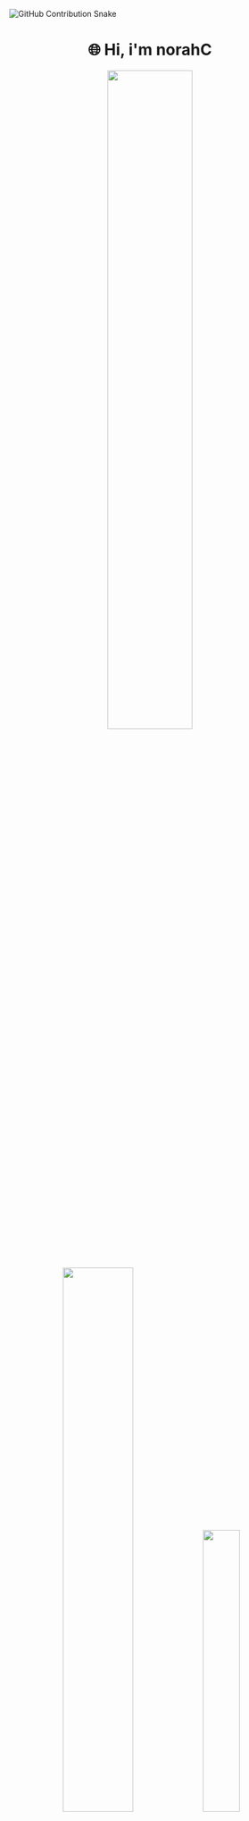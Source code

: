 ![GitHub Contribution Snake](https://github.com/norahx666/norahx666/blob/output/contribution-snake-dark.svg)

<h1 align="center"> 🌐  Hi, i'm norahC </h1>

<div align="center">
  <img src="https://github-readme-stats.vercel.app/api?username=norahc-x&theme=aura&hide_border=true&include_all_commits=true&count_private=true" width="55%" /> </br>
  <img src="https://github-readme-streak-stats.herokuapp.com/?user=norahc-x&theme=aura&hide_border=true" width="50%" />
  <img src="https://github-readme-stats.vercel.app/api/top-langs/?username=norahc-x&theme=aura&hide_border=true&include_all_commits=true&count_private=true&layout=compact" width="36%" /> </br>
</div>


<h2 align="center">🌟 Future developer and cybersecurity student </h2>
<h3 align="center">🚀 New Projects Coming Soon</h3>


🔭 i'm Currently Crafting Things

🖥️ I’m currently learning **C** and mastering **Python**

🗣️ How to reach me: https://t.me/norahcc

🧠 Already know Python and mySQL

🎮 love for gaming

<h2 align="💬 center">Contacts</h2>

[![Telegram](https://img.shields.io/badge/Telegram-2CA5E0?style=for-the-badge&logo=telegram&logoColor=white)](https://t.me/norahcc)
[![Discord](https://img.shields.io/badge/Discord-5865F2?style=for-the-badge&logo=discord&logoColor=white)](https://discord.gg/norahc666)

<h2 align="center">🛠 Languages and Tools: </h2>

![Linux](https://img.shields.io/badge/Linux-FCC634?style=for-the-badge&logo=linux&logoColor=black)
[![Debian](https://img.shields.io/badge/Debian-A81D33?style=for-the-badge&logo=debian&logoColor=white)](https://www.debian.org/)
[![Arch Linux](https://img.shields.io/badge/Arch_Linux-1793D1?style=for-the-badge&logo=archlinux&logoColor=white)](https://archlinux.org/)
![GitHub](https://img.shields.io/badge/GitHub-181717?style=for-the-badge&logo=github&logoColor=white)
![Bash](https://img.shields.io/badge/Bash-121011?style=for-the-badge&logo=gnu-bash&logoColor=white)
![Homebrew](https://img.shields.io/badge/Homebrew-2B2B2B?style=for-the-badge&logo=homebrew&logoColor=white)
![C](https://img.shields.io/badge/C-00599C?style=for-the-badge&logo=c&logoColor=white)
![Python](https://img.shields.io/badge/python-3670A0?style=for-the-badge&logo=python&logoColor=ffdd54)
![PyCharm](https://img.shields.io/badge/PyCharm-000000?style=for-the-badge&logo=pycharm&logoColor=white)
![MySQL](https://img.shields.io/badge/MySQL-4479A1?style=for-the-badge&logo=mysql&logoColor=white)
![Nmap](https://img.shields.io/badge/Nmap-1E74FF?style=for-the-badge&logo=nmap&logoColor=white)
![Metasploit](https://img.shields.io/badge/Metasploit-1572B6?style=for-the-badge&logo=metasploit&logoColor=white)
![Maltego](https://img.shields.io/badge/Maltego-1B6AC6?style=for-the-badge&logo=maltego&logoColor=white)
![Canva](https://img.shields.io/badge/Canva-00C4CC?style=for-the-badge&logo=canva&logoColor=white)
![Tor](https://img.shields.io/badge/Tor-7D4698?style=for-the-badge&logo=tor-browser&logoColor=white)












 
  
<!--
**norahx666/norahx666** is a ✨ _special_ ✨ repository because its `README.md` (this file) appears on your GitHub profile.
  <!--<img src="https://github-readme-stats.vercel.app/api/top-langs/?username=norahx666&theme=aura&hide_border=true&include_all_commits=true&count_private=true&layout=compact" width="36%" /> </br>
  <img src="https://github-readme-streak-stats.herokuapp.com/?user=norahx666&theme=aura&hide_border=true" width="50%" />
Here are some ideas to get you started:


![Linux](https://img.shields.io/badge/Linux-FCC634?style=for-the-badge&logo=linux&logoColor=black)
[![Debian](https://img.shields.io/badge/Debian-A81D33?style=for-the-badge&logo=debian&logoColor=white)](https://www.debian.org/)
[![Arch Linux](https://img.shields.io/badge/Arch_Linux-1793D1?style=for-the-badge&logo=archlinux&logoColor=white)](https://archlinux.org/)
![GitHub](https://img.shields.io/badge/GitHub-181717?style=for-the-badge&logo=github&logoColor=white)
![Bash](https://img.shields.io/badge/Bash-121011?style=for-the-badge&logo=gnu-bash&logoColor=white)
![Homebrew](https://img.shields.io/badge/Homebrew-2B2B2B?style=for-the-badge&logo=homebrew&logoColor=white)
![C](https://img.shields.io/badge/C-00599C?style=for-the-badge&logo=c&logoColor=white)
![Python](https://img.shields.io/badge/python-3670A0?style=for-the-badge&logo=python&logoColor=ffdd54)
![PyCharm](https://img.shields.io/badge/PyCharm-000000?style=for-the-badge&logo=pycharm&logoColor=white)
![MySQL](https://img.shields.io/badge/MySQL-4479A1?style=for-the-badge&logo=mysql&logoColor=white)
![Nmap](https://img.shields.io/badge/Nmap-1E74FF?style=for-the-badge&logo=nmap&logoColor=white)
![Metasploit](https://img.shields.io/badge/Metasploit-1572B6?style=for-the-badge&logo=metasploit&logoColor=white)
![Maltego](https://img.shields.io/badge/Maltego-1B6AC6?style=for-the-badge&logo=maltego&logoColor=white)
![Canva](https://img.shields.io/badge/Canva-00C4CC?style=for-the-badge&logo=canva&logoColor=white)
![Tor](https://img.shields.io/badge/Tor-7D4698?style=for-the-badge&logo=tor-browser&logoColor=white)

<p>
  <img src="https://cdn.simpleicons.org/linux" width="34">
  <img src="https://cdn.simpleicons.org/debian" width="34">
  <img src="https://cdn.simpleicons.org/archlinux" width="34">
  <img src="https://cdn.simpleicons.org/github" width="34">
  <img src="https://cdn.simpleicons.org/gnu-bash" width="34">
  <img src="https://cdn.simpleicons.org/homebrew" width="34">
  <img src="https://cdn.simpleicons.org/c" width="34">
  <img src="https://cdn.simpleicons.org/python" width="34">
  <img src="https://cdn.simpleicons.org/pycharm" width="34">
  <img src="https://cdn.simpleicons.org/mysql" width="34">
  <img src="https://cdn.simpleicons.org/nmap" width="34">
  <img src="https://cdn.simpleicons.org/metasploit" width="34">
  <img src="https://cdn.simpleicons.org/maltego" width="34">
  <img src="https://cdn.simpleicons.org/canva" width="34">
  <img src="https://cdn.simpleicons.org/torproject" width="34">
</p>


![Linux](https://img.shields.io/badge/-FCC624?style=flat&logo=linux&logoColor=black)
![Debian](https://img.shields.io/badge/-A81D33?style=flat&logo=debian&logoColor=white)
![Arch Linux](https://img.shields.io/badge/-1793D1?style=flat&logo=archlinux&logoColor=white)
![GitHub](https://img.shields.io/badge/-181717?style=flat&logo=github&logoColor=white)
![Bash](https://img.shields.io/badge/-121011?style=flat&logo=gnu-bash&logoColor=white)
![Homebrew](https://img.shields.io/badge/-2B2B2B?style=flat&logo=homebrew&logoColor=white)
![C](https://img.shields.io/badge/-00599C?style=flat&logo=c&logoColor=white)
![Python](https://img.shields.io/badge/-3670A0?style=flat&logo=python&logoColor=ffdd54)
![PyCharm](https://img.shields.io/badge/-000000?style=flat&logo=pycharm&logoColor=white)
![MySQL](https://img.shields.io/badge/-4479A1?style=flat&logo=mysql&logoColor=white)
![Nmap](https://img.shields.io/badge/-1E74FF?style=flat&logo=nmap&logoColor=white)
![Metasploit](https://img.shields.io/badge/-1572B6?style=flat&logo=metasploit&logoColor=white)
![Maltego](https://img.shields.io/badge/-1B6AC6?style=flat&logo=maltego&logoColor=white)
![Canva](https://img.shields.io/badge/-00C4CC?style=flat&logo=canva&logoColor=white)
![Tor](https://img.shields.io/badge/-7D4698?style=flat&logo=tor-browser&logoColor=white)
